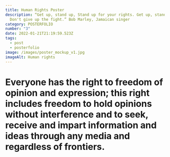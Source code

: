 ```yaml
---
title: Human Rights Poster
description: “Get up, stand up, Stand up for your rights. Get up, stand up,
  Don't give up the fight.” Bob Marley, Jamaican singer
category: POSTERFOLIO
number: "3"
date: 2022-01-21T21:19:59.523Z
tags:
  - post
  - posterfolio
image: /images/poster_mockup_v1.jpg
imageAlt: Human rights
---
```

<!--StartFragment-->

# Everyone has the right to freedom of opinion and expression; this right includes freedom to hold opinions without interference and to seek, receive and impart information and ideas through any media and regardless of frontiers.

<!--EndFragment-->